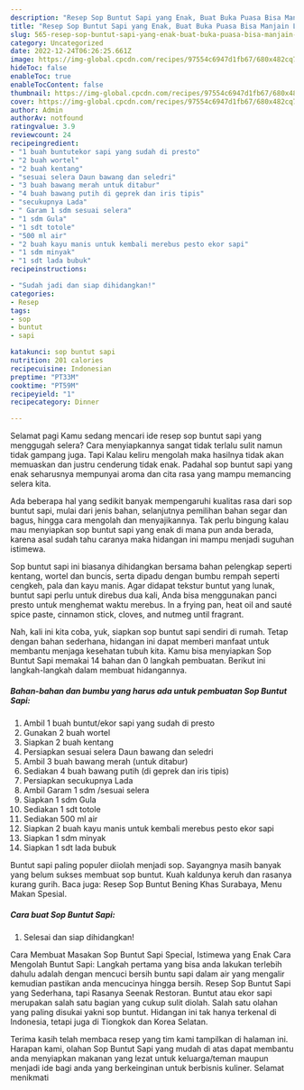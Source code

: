 ```yaml
---
description: "Resep Sop Buntut Sapi yang Enak, Buat Buka Puasa Bisa Manjain Lidah"
title: "Resep Sop Buntut Sapi yang Enak, Buat Buka Puasa Bisa Manjain Lidah"
slug: 565-resep-sop-buntut-sapi-yang-enak-buat-buka-puasa-bisa-manjain-lidah
category: Uncategorized
date: 2022-12-24T06:26:25.661Z
image: https://img-global.cpcdn.com/recipes/97554c6947d1fb67/680x482cq70/sop-buntut-sapi-foto-resep-utama.jpg
hideToc: false
enableToc: true
enableTocContent: false
thumbnail: https://img-global.cpcdn.com/recipes/97554c6947d1fb67/680x482cq70/sop-buntut-sapi-foto-resep-utama.jpg
cover: https://img-global.cpcdn.com/recipes/97554c6947d1fb67/680x482cq70/sop-buntut-sapi-foto-resep-utama.jpg
author: Admin
authorAv: notfound
ratingvalue: 3.9
reviewcount: 24
recipeingredient:
- "1 buah buntutekor sapi yang sudah di presto"
- "2 buah wortel"
- "2 buah kentang"
- "sesuai selera Daun bawang dan seledri"
- "3 buah bawang merah untuk ditabur"
- "4 buah bawang putih di geprek dan iris tipis"
- "secukupnya Lada"
- " Garam 1 sdm sesuai selera"
- "1 sdm Gula"
- "1 sdt totole"
- "500 ml air"
- "2 buah kayu manis untuk kembali merebus pesto ekor sapi"
- "1 sdm minyak"
- "1 sdt lada bubuk"
recipeinstructions:

- "Sudah jadi dan siap dihidangkan!"
categories:
- Resep
tags:
- sop
- buntut
- sapi

katakunci: sop buntut sapi 
nutrition: 201 calories
recipecuisine: Indonesian
preptime: "PT33M"
cooktime: "PT59M"
recipeyield: "1"
recipecategory: Dinner

---
```



Selamat pagi Kamu sedang mencari ide resep sop buntut sapi yang menggugah selera? Cara menyiapkannya sangat tidak terlalu sulit namun tidak gampang juga. Tapi Kalau keliru mengolah maka hasilnya tidak akan memuaskan dan justru cenderung tidak enak. Padahal sop buntut sapi yang enak seharusnya mempunyai aroma dan cita rasa yang mampu memancing selera kita.


Ada beberapa hal yang sedikit banyak mempengaruhi kualitas rasa dari sop buntut sapi, mulai dari jenis bahan, selanjutnya pemilihan bahan segar dan bagus, hingga cara mengolah dan menyajikannya. Tak perlu bingung kalau mau menyiapkan sop buntut sapi yang enak di mana pun anda berada, karena asal sudah tahu caranya maka hidangan ini mampu menjadi suguhan istimewa.

Sop buntut sapi ini biasanya dihidangkan bersama bahan pelengkap seperti kentang, wortel dan buncis, serta dipadu dengan bumbu rempah seperti cengkeh, pala dan kayu manis. Agar didapat tekstur buntut yang lunak, buntut sapi perlu untuk direbus dua kali, Anda bisa menggunakan panci presto untuk menghemat waktu merebus. In a frying pan, heat oil and sauté spice paste, cinnamon stick, cloves, and nutmeg until fragrant.


Nah, kali ini kita coba, yuk, siapkan sop buntut sapi sendiri di rumah. Tetap dengan bahan sederhana, hidangan ini dapat memberi manfaat untuk membantu menjaga kesehatan tubuh kita. Kamu bisa menyiapkan Sop Buntut Sapi memakai 14 bahan dan 0 langkah pembuatan. Berikut ini langkah-langkah dalam membuat hidangannya.

<!--inarticleads1-->

##### Bahan-bahan dan bumbu yang harus ada untuk pembuatan Sop Buntut Sapi:

1. Ambil 1 buah buntut/ekor sapi yang sudah di presto
1. Gunakan 2 buah wortel
1. Siapkan 2 buah kentang
1. Persiapkan sesuai selera Daun bawang dan seledri
1. Ambil 3 buah bawang merah (untuk ditabur)
1. Sediakan 4 buah bawang putih (di geprek dan iris tipis)
1. Persiapkan secukupnya Lada
1. Ambil  Garam 1 sdm /sesuai selera
1. Siapkan 1 sdm Gula
1. Sediakan 1 sdt totole
1. Sediakan 500 ml air
1. Siapkan 2 buah kayu manis untuk kembali merebus pesto ekor sapi
1. Siapkan 1 sdm minyak
1. Siapkan 1 sdt lada bubuk


Buntut sapi paling populer diiolah menjadi sop. Sayangnya masih banyak yang belum sukses membuat sop buntut. Kuah kaldunya keruh dan rasanya kurang gurih. Baca juga: Resep Sop Buntut Bening Khas Surabaya, Menu Makan Spesial. 

<!--inarticleads2-->

##### Cara buat Sop Buntut Sapi:


1. Selesai dan siap dihidangkan!

Cara Membuat Masakan Sop Buntut Sapi Special, Istimewa yang Enak Cara Mengolah Buntut Sapi: Langkah pertama yang bisa anda lakukan terlebih dahulu adalah dengan mencuci bersih buntu sapi dalam air yang mengalir kemudian pastikan anda mencucinya hingga bersih. Resep Sop Buntut Sapi yang Sederhana, tapi Rasanya Seenak Restoran. Buntut atau ekor sapi merupakan salah satu bagian yang cukup sulit diolah. Salah satu olahan yang paling disukai yakni sop buntut. Hidangan ini tak hanya terkenal di Indonesia, tetapi juga di Tiongkok dan Korea Selatan. 

Terima kasih telah membaca resep yang tim kami tampilkan di halaman ini. Harapan kami, olahan Sop Buntut Sapi yang mudah di atas dapat membantu anda menyiapkan makanan yang lezat untuk keluarga/teman maupun menjadi ide bagi anda yang berkeinginan untuk berbisnis kuliner. Selamat menikmati
